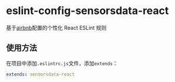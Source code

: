 # eslint-config-sensorsdata-react

基于[airbnb](https://github.com/airbnb/javascript)配置的个性化 React ESLint 规则

## 使用方法

在项目中添加`.eslintrc.js`文件，添加`extends`：  
```yaml
extends: sensorsdata-react
```